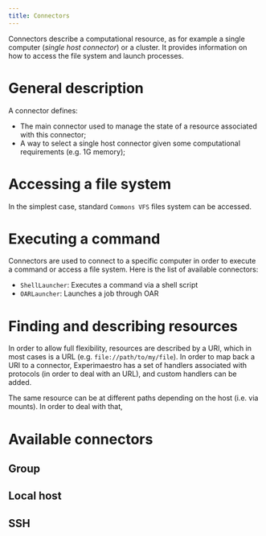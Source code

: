 ```yaml
---
title: Connectors
---
```


Connectors describe a computational resource, as for example a single computer (*single host connector*) or a cluster. It provides
information on how to access the file system and launch processes.

# General description

A connector defines:

* The main connector used to manage the state of a resource associated with this connector;
* A way to select a single host connector given some computational requirements (e.g. 1G memory);

# Accessing a file system

In the simplest case, standard `Commons VFS` files system can be accessed.
  
# Executing a command

Connectors are used to connect to a specific computer in order to execute a command or access a file system.
Here is the list of available connectors:

* `ShellLauncher`: Executes a command via a shell script
* `OARLauncher`: Launches a job through OAR

# Finding and describing resources

In order to allow full flexibility, resources are described by a URI, which in most cases is a URL (e.g. `file://path/to/my/file`). In order to map back a URI to a connector, Experimaestro has a set of handlers associated with protocols (in order to deal with an URL), and custom handlers can be added.

The same resource can be at different paths depending on the host (i.e. via mounts). In order to deal with that, 

# Available connectors

## Group

## Local host

## SSH